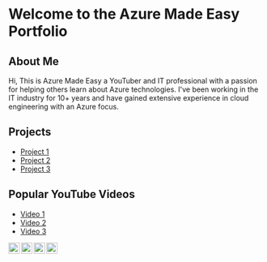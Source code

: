 # Welcome to the Azure Made Easy Portfolio

## About Me

Hi, This is Azure Made Easy a YouTuber and IT professional with a passion for helping others learn about Azure technologies. I've been working in the IT industry for 10+ years and have gained extensive experience in cloud engineering with an Azure focus. 
## Projects

* [Project 1](https://github.com/azuretestvideo/storageaccount)
* [Project 2](https://github.com/username/project2)
* [Project 3](https://github.com/username/project3)

## Popular YouTube Videos

* [Video 1](https://www.youtube.com/watch?v=video1)
* [Video 2](https://www.youtube.com/watch?v=video2)
* [Video 3](https://www.youtube.com/watch?v=video3)

[<img align="left" alt="YOURNAME | YouTube" width="22px" src="https://cdn.jsdelivr.net/npm/simple-icons@v3/icons/youtube.svg" />][youtube]
[<img align="left" alt="YOURNAME | Twitter" width="22px" src="https://cdn.jsdelivr.net/npm/simple-icons@v3/icons/twitter.svg" />][twitter]
[<img align="left" alt="YOURNAME | LinkedIn" width="22px" src="https://cdn.jsdelivr.net/npm/simple-icons@v3/icons/linkedin.svg" />][linkedin]
[<img align="left" alt="YOURNAME | Instagram" width="22px" src="https://cdn.jsdelivr.net/npm/simple-icons@v3/icons/instagram.svg" />][instagram]

[twitter]: https://twitter.com/YOURNAME
[youtube]: https://www.youtube.com/c/YOURNAME
[instagram]: https://www.instagram.com/YOURNAME
[linkedin]: https://linkedin.com/in/YOURNAME
